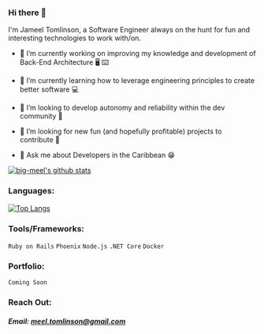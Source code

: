 ### Hi there 👋

I'm Jameel Tomlinson, a Software Engineer  always on the hunt for fun and interesting technologies to work with/on.

- 🔭 I’m currently working on improving my knowledge and development of Back-End Architecture :desktop_computer: :keyboard:

- 🌱 I’m currently learning how to leverage engineering principles to create better software :computer:

- 👯 I’m looking to develop autonomy and reliability within the dev community :handshake:

- 🤔 I’m looking for new fun (and hopefully profitable) projects to contribute :thinking:

- 💬 Ask me about Developers in the Caribbean :grin:


[![big-meel's github stats](https://github-readme-stats.vercel.app/api?username=big-meel&show_icons=true&hide_border=true&theme=radical)](https://github.com/anuraghazra/github-readme-stats)


### Languages:

[![Top Langs](https://github-readme-stats.vercel.app/api/top-langs/?username=big-meel&layout=compact&hide_border=true&theme=radical)](https://github.com/anuraghazra/github-readme-stats)


### Tools/Frameworks:
`Ruby on Rails`
`Phoenix`
`Node.js`
`.NET Core`
`Docker`

### Portfolio:
`Coming Soon`

### Reach Out:
##### Email: meel.tomlinson@gmail.com



